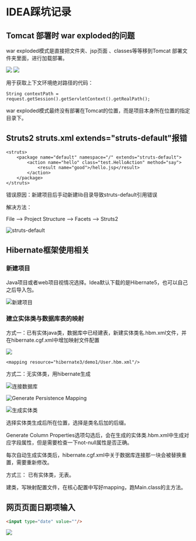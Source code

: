 # IDEA踩坑记录

## Tomcat 部署时 war exploded的问题

war exploded模式是直接把文件夹、jsp页面 、classes等等移到Tomcat 部署文件夹里面，进行加载部署。

![](../.gitbook/assets/image7.png) ![](https://github.com/QiQixvs/JavaLearnNote/tree/9f84335b1fb8c1e792ddb4feebf55381c89f784e/.gitbook/assets/capture.png)

用于获取上下文环境绝对路径的代码：

```text
String contextPath = request.getSession().getServletContext().getRealPath();
```

war exploded模式最终没有部署在Tomcat的位置，而是项目本身所在位置的指定目录下。

## Struts2 struts.xml extends="struts-default"报错

```text
<struts>
    <package name="default" namespace="/" extends="struts-default">
        <action name="hello" class="test.HelloAction" method="say">
            <result name="good">/hello.jsp</result>
        </action>
    </package>
</struts>
```

错误原因：新建项目后手动新建lib目录导致struts-default引用错误

解决方法：

File --&gt; Project Structure --&gt; Facets --&gt; Struts2

![struts-default](../.gitbook/assets/2020-03-09-15-34-09.png)

## Hibernate框架使用相关

### 新建项目

Java项目或者web项目视情况选择。Idea默认下载的是Hibernate5，也可以自己之后导入包。

![&#x65B0;&#x5EFA;&#x9879;&#x76EE;](../.gitbook/assets/2020-03-20-10-32-32.png)

### 建立实体类与数据库表的映射

方式一：已有实体java类，数据库中已经建表，新建实体类名.hbm.xml文件，并在hibernate.cgf.xml中增加映射文件配置

![](../.gitbook/assets/2020-03-20-10-36-29.png)

```text
<mapping resource="hibernate3/demo1/User.hbm.xml"/>
```

方式二：无实体类，用hibernate生成

![&#x8FDE;&#x63A5;&#x6570;&#x636E;&#x5E93;](../.gitbook/assets/2020-03-20-10-34-37.png)

![Generate Persistence Mapping](../.gitbook/assets/2020-03-20-10-37-37.png)

![&#x751F;&#x6210;&#x5B9E;&#x4F53;&#x7C7B;](../.gitbook/assets/2020-03-20-10-39-09.png)

选择实体类生成后所在位置，选择是类名后加的后缀。

Generate Column Properties选项勾选后，会在生成的实体类.hbm.xml中生成对应字段属性，但是需要检查一下not-null属性是否正确。

每次自动生成实体类后，hibernate.cgf.xml中关于数据库连接那一块会被替换重置，需要重新修改。

方式三： 已有实体类，无表。

建类，写映射配置文件，在核心配置中写好mapping，跑Main.class的主方法。

## 网页页面日期项输入

```markdown
<input type="date" value=""/>
```

![](../.gitbook/assets/2020-04-10-13-34-04.png)